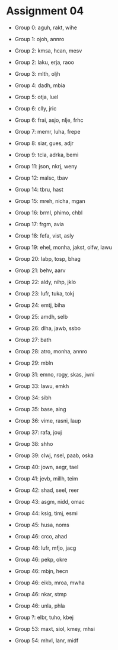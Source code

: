 # Assignment 04

* Group 0: aguh, rakt, wihe
* Group 1: ojoh, annro
* Group 2: kmsa, hcan, mesv
* Group 2: laku, erja, raoo
* Group 3: mlth, oljh
* Group 4: dadh, mbia
* Group 5: otja, luel
* Group 6: clly, jric
* Group 6: frai, asjo, nlje, frhc
* Group 7: memr, luha, frepe
* Group 8: siar, gues, adjr
* Group 9: tcla, adrka, bemi

* Group 11: json, nkrj, weny
* Group 12: malsc, tbav
* Group 14: tbru, hast
* Group 15: mreh, nicha, mgan
* Group 16: brml, phimo, chbl
* Group 17: frgm, avia
* Group 18: fefa, vist, asly
* Group 19: ehel, monha, jakst, olfw, lawu
* Group 20: labp, tosp, bhag
* Group 21: behv, aarv
* Group 22: aldy, nihp, jklo
* Group 23: lufr, tuka, tokj
* Group 24: emtj, biha
* Group 25: amdh, selb
* Group 26: dlha, jawb, ssbo
* Group 27: bath
* Group 28: atro, monha, annro
* Group 29: mbln

* Group 31: emno, rogy, skas, jwni

* Group 33: lawu, emkh
* Group 34: sibh
* Group 35: base, aing
* Group 36: vime, rasni, laup
* Group 37: rafa, jouj
* Group 38: shho
* Group 39: clwj, nsel, paab, oska
* Group 40: jown, aegr, tael
* Group 41: jevb, millh, teim
* Group 42: shad, seel, reer
* Group 43: asgm, nidd, omac
* Group 44: ksig, timj, esmi
* Group 45: husa, noms
* Group 46: crco, ahad
* Group 46: lufr, mfjo, jacg
* Group 46: pekp, okre
* Group 46: mbjn, hecn
* Group 46: eikb, mroa, mwha
* Group 46: nkar, stmp
* Group 46: unla, phla
* Group ?: elbr, tuho, kbej
* Group 53: maxt, siol, kmey, mhsi
* Group 54: mhvl, lanr, midf

